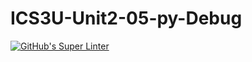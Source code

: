 # ICS3U-Unit2-05-py-Debug

[![GitHub's Super Linter](https://github.com/Rohnin-Barrette/ICS3U-Unit2-05-py-Debug/workflows/GitHub's%20Super%20Linter/badge.svg)](https://github.com/Rohnin-Barrette/ICS3U-Unit2-05-py-Debug/actions)
